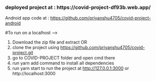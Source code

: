 <h3>deployed project at : https://covid-project-df93b.web.app/</h3>

Android app code at : https://github.com/priyanshu4705/covid-project-android

#To run on a localhost -->

1. Download the zip file and extract
   OR
2. clone the project using https://github.com/priyanshu4705/covid-project.git
3. go to COVID-PROJECT folder and open cmd there
4. run yarn add command to install all dependencies
5. run yarn start to run the project at http://127.0.0.1:3000 or http://localhost:3000
